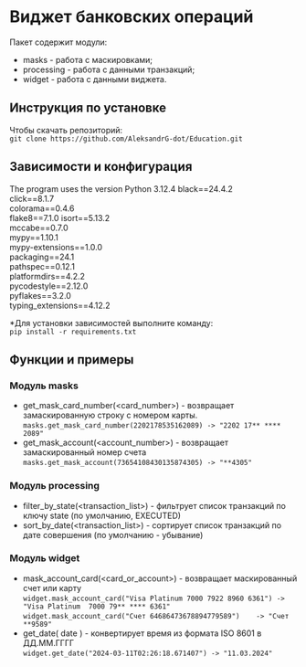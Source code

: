 # Виджет банковских операций

Пакет содержит модули:
- masks - работа с маскировками;
- processing - работа с данными транзакций;
- widget - работа с данными виджета.

## Инструкция по установке
Чтобы скачать репозиторий:  
`git clone https://github.com/AleksandrG-dot/Education.git`


## Зависимости и конфигурация
The program uses the version Python 3.12.4
black==24.4.2  
click==8.1.7  
colorama==0.4.6  
flake8==7.1.0
isort==5.13.2  
mccabe==0.7.0  
mypy==1.10.1  
mypy-extensions==1.0.0  
packaging==24.1  
pathspec==0.12.1  
platformdirs==4.2.2  
pycodestyle==2.12.0    
pyflakes==3.2.0  
typing_extensions==4.12.2

*Для установки зависимостей выполните команду:  
`pip install -r requirements.txt`

## Функции и примеры
### Модуль masks

- get_mask_card_number(<card_number>) - возвращает замаскированную строку с номером карты.  
`masks.get_mask_card_number(2202178535162089) -> "2202 17** **** 2089"`
- get_mask_account(<account_number>) - возвращает замаскированный номер счета  
`masks.get_mask_account(73654108430135874305) -> "**4305"`

### Модуль processing
- filter_by_state(<transaction_list>) - фильтрует список транзакций по ключу state (по умолчанию, EXECUTED)
- sort_by_date(<transaction_list>) - сортирует список транзакций по дате совершения (по умолчанию - убывание)

### Модуль widget
- mask_account_card(<card_or_account>) - возвращает маскированный счет или карту  
`widget.mask_account_card("Visa Platinum 7000 7922 8960 6361") -> "Visa Platinum  7000 79** **** 6361"`  
`widget.mask_account_card("Счет 64686473678894779589")    -> "Счет **9589"`
- get_date( datе ) - конвертирует время из формата ISO 8601 в ДД.ММ.ГГГГ  
`widget.get_date("2024-03-11T02:26:18.671407") -> "11.03.2024"`


